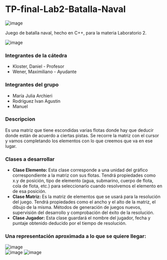 # TP-final-Lab2-Batalla-Naval
![image](https://user-images.githubusercontent.com/76019584/122438385-0b228d80-cf71-11eb-8807-99e632f2cb08.png)

Juego de batalla naval, hecho en C++, para la materia Laboratorio 2.

![image](https://user-images.githubusercontent.com/76019584/122438715-618fcc00-cf71-11eb-92dd-a9d271bcc89a.png)

### Integrantes de la cátedra
- Kloster, Daniel - Profesor
- Wener, Maximiliano - Ayudante

### Integrantes del grupo
- María Julia Archieri
- Rodriguez Ivan Agustin
- Manuel

### Descripcion
Es una matriz que tiene escondidas varias flotas donde hay que deducir donde están de acuerdo a ciertas pistas. Se recorre la matriz con el cursor y vamos completando los elementos con lo que creemos que va en ese lugar.

### Clases a desarrollar
- **Clase Elemento:** Esta clase corresponde a una unidad del gráfico correspondiente a la matriz con sus flotas. Tendrá propiedades como x.y de posición, tipo de elemento (agua, submarino, cuerpo de flota, cola de flota, etc.) para seleccionarlo cuando resolvemos el elemento en de esa posición.
- **Clase Matriz:**	Es la matriz de elementos que se usará para la resolución del juego. Tendrá propiedades como el ancho y el alto de la matriz, el dibujo de la misma. Métodos de generación de juegos nuevos, supervisión del desarrollo y comprobación del éxito de la resolución.
- **Clase Jugador:** Esta clase guardará el nombre del jugador, fecha y puntaje obtenido deducido por el tiempo de resolución.

### Una representación aproximada a lo que se quiere llegar:
![image](https://user-images.githubusercontent.com/76019584/122438123-c5fe5b80-cf70-11eb-9628-55e37d22a06d.png)  
![image](https://user-images.githubusercontent.com/76019584/122438137-c991e280-cf70-11eb-88d2-cbb312b8cfe2.png)
![image](https://user-images.githubusercontent.com/76019584/122438144-cb5ba600-cf70-11eb-8c9b-feea066d7657.png)
